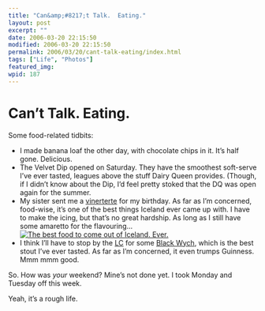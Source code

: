 ```yaml
---
title: "Can&amp;#8217;t Talk.  Eating."
layout: post
excerpt: ""
date: 2006-03-20 22:15:50
modified: 2006-03-20 22:15:50
permalink: 2006/03/20/cant-talk-eating/index.html
tags: ["Life", "Photos"]
featured_img: 
wpid: 187
---
```


# Can&#8217;t Talk.  Eating.

Some food-related tidbits:

- I made banana loaf the other day, with chocolate chips in it. It’s half gone. Delicious.
- The Velvet Dip opened on Saturday. They have the smoothest soft-serve I’ve ever tasted, leagues above the stuff Dairy Queen provides. (Though, if I didn’t know about the Dip, I’d feel pretty stoked that the DQ was open again for the summer.
- My sister sent me a [vinerterte](http://www.prairiepublic.org/features/ScandTraditions/vinerterte.htm) for my birthday. As far as I’m concerned, food-wise, it’s one of the best things Iceland ever came up with. I have to make the icing, but that’s no great hardship. As long as I still have some amaretto for the flavouring…  
  [](http://www.flickr.com/photos/pj/115653205)[![The best food to come out of Iceland.  Ever.](http://static.flickr.com/49/115653116_08253c7a7c_m.jpg)](http://www.flickr.com/photos/pj/115653116)
- I think I’ll have to stop by the [LC](http://www.mlcc.mb.ca/) for some [Black Wych](http://www.wychwood.co.uk/wychwood_blackwych.htm), which is the best stout I’ve ever tasted. As far as I’m concerned, it even trumps Guinness. Mmm mmm good.

So. How was *your* weekend? Mine’s not done yet. I took Monday and Tuesday off this week.

Yeah, it’s a rough life.